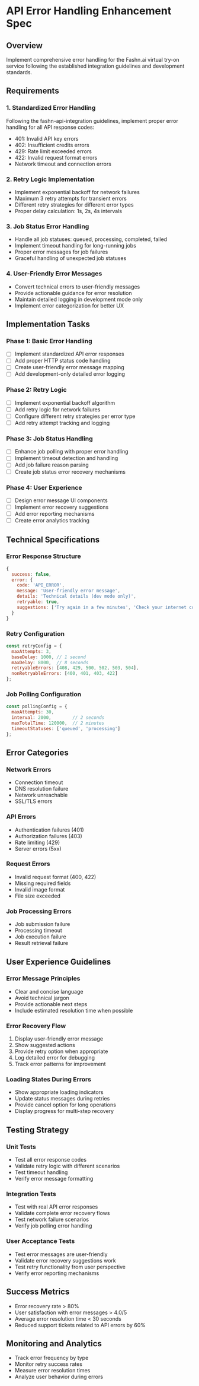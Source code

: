 # API Error Handling Enhancement Spec

## Overview
Implement comprehensive error handling for the Fashn.ai virtual try-on service following the established integration guidelines and development standards.

## Requirements

### 1. Standardized Error Handling
Following the fashn-api-integration guidelines, implement proper error handling for all API response codes:
- 401: Invalid API key errors
- 402: Insufficient credits errors  
- 429: Rate limit exceeded errors
- 422: Invalid request format errors
- Network timeout and connection errors

### 2. Retry Logic Implementation
- Implement exponential backoff for network failures
- Maximum 3 retry attempts for transient errors
- Different retry strategies for different error types
- Proper delay calculation: 1s, 2s, 4s intervals

### 3. Job Status Error Handling
- Handle all job statuses: queued, processing, completed, failed
- Implement timeout handling for long-running jobs
- Proper error messages for job failures
- Graceful handling of unexpected job statuses

### 4. User-Friendly Error Messages
- Convert technical errors to user-friendly messages
- Provide actionable guidance for error resolution
- Maintain detailed logging in development mode only
- Implement error categorization for better UX

## Implementation Tasks

### Phase 1: Basic Error Handling
- [ ] Implement standardized API error responses
- [ ] Add proper HTTP status code handling
- [ ] Create user-friendly error message mapping
- [ ] Add development-only detailed error logging

### Phase 2: Retry Logic
- [ ] Implement exponential backoff algorithm
- [ ] Add retry logic for network failures
- [ ] Configure different retry strategies per error type
- [ ] Add retry attempt tracking and logging

### Phase 3: Job Status Handling
- [ ] Enhance job polling with proper error handling
- [ ] Implement timeout detection and handling
- [ ] Add job failure reason parsing
- [ ] Create job status error recovery mechanisms

### Phase 4: User Experience
- [ ] Design error message UI components
- [ ] Implement error recovery suggestions
- [ ] Add error reporting mechanisms
- [ ] Create error analytics tracking

## Technical Specifications

### Error Response Structure
```javascript
{
  success: false,
  error: {
    code: 'API_ERROR',
    message: 'User-friendly error message',
    details: 'Technical details (dev mode only)',
    retryable: true,
    suggestions: ['Try again in a few minutes', 'Check your internet connection']
  }
}
```

### Retry Configuration
```javascript
const retryConfig = {
  maxAttempts: 3,
  baseDelay: 1000, // 1 second
  maxDelay: 8000,  // 8 seconds
  retryableErrors: [408, 429, 500, 502, 503, 504],
  nonRetryableErrors: [400, 401, 403, 422]
};
```

### Job Polling Configuration
```javascript
const pollingConfig = {
  maxAttempts: 30,
  interval: 2000,        // 2 seconds
  maxTotalTime: 120000,  // 2 minutes
  timeoutStatuses: ['queued', 'processing']
};
```

## Error Categories

### Network Errors
- Connection timeout
- DNS resolution failure
- Network unreachable
- SSL/TLS errors

### API Errors
- Authentication failures (401)
- Authorization failures (403)
- Rate limiting (429)
- Server errors (5xx)

### Request Errors
- Invalid request format (400, 422)
- Missing required fields
- Invalid image format
- File size exceeded

### Job Processing Errors
- Job submission failure
- Processing timeout
- Job execution failure
- Result retrieval failure

## User Experience Guidelines

### Error Message Principles
- Clear and concise language
- Avoid technical jargon
- Provide actionable next steps
- Include estimated resolution time when possible

### Error Recovery Flow
1. Display user-friendly error message
2. Show suggested actions
3. Provide retry option when appropriate
4. Log detailed error for debugging
5. Track error patterns for improvement

### Loading States During Errors
- Show appropriate loading indicators
- Update status messages during retries
- Provide cancel option for long operations
- Display progress for multi-step recovery

## Testing Strategy

### Unit Tests
- Test all error response codes
- Validate retry logic with different scenarios
- Test timeout handling
- Verify error message formatting

### Integration Tests
- Test with real API error responses
- Validate complete error recovery flows
- Test network failure scenarios
- Verify job polling error handling

### User Acceptance Tests
- Test error messages are user-friendly
- Validate error recovery suggestions work
- Test retry functionality from user perspective
- Verify error reporting mechanisms

## Success Metrics
- Error recovery rate > 80%
- User satisfaction with error messages > 4.0/5
- Average error resolution time < 30 seconds
- Reduced support tickets related to API errors by 60%

## Monitoring and Analytics
- Track error frequency by type
- Monitor retry success rates
- Measure error resolution times
- Analyze user behavior during errors